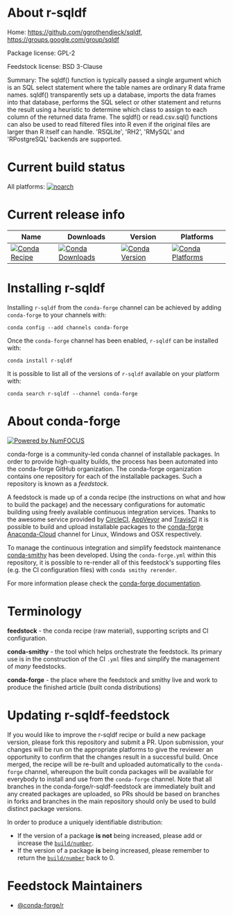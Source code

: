 <!--
# -*- mode: jinja -*-
-->

About r-sqldf
=============

Home: https://github.com/ggrothendieck/sqldf, https://groups.google.com/group/sqldf

Package license: GPL-2

Feedstock license: BSD 3-Clause

Summary: The sqldf() function is typically passed a single argument which  is an SQL select statement where the table names are ordinary R data  frame names.  sqldf() transparently sets up a database, imports the  data frames into that database, performs the SQL select or other statement and returns the result using a heuristic to determine which  class to assign to each column of the returned data frame.  The sqldf()  or read.csv.sql() functions can also be used to read filtered files  into R even if the original files are larger than R itself can handle. 'RSQLite', 'RH2', 'RMySQL' and 'RPostgreSQL' backends are supported.



Current build status
====================

All platforms:
[![noarch](https://img.shields.io/circleci/project/github/conda-forge/r-sqldf-feedstock/master.svg?label=noarch)](https://circleci.com/gh/conda-forge/r-sqldf-feedstock)

Current release info
====================

| Name | Downloads | Version | Platforms |
| --- | --- | --- | --- |
| [![Conda Recipe](https://img.shields.io/badge/recipe-r--sqldf-green.svg)](https://anaconda.org/conda-forge/r-sqldf) | [![Conda Downloads](https://img.shields.io/conda/dn/conda-forge/r-sqldf.svg)](https://anaconda.org/conda-forge/r-sqldf) | [![Conda Version](https://img.shields.io/conda/vn/conda-forge/r-sqldf.svg)](https://anaconda.org/conda-forge/r-sqldf) | [![Conda Platforms](https://img.shields.io/conda/pn/conda-forge/r-sqldf.svg)](https://anaconda.org/conda-forge/r-sqldf) |

Installing r-sqldf
==================

Installing `r-sqldf` from the `conda-forge` channel can be achieved by adding `conda-forge` to your channels with:

```
conda config --add channels conda-forge
```

Once the `conda-forge` channel has been enabled, `r-sqldf` can be installed with:

```
conda install r-sqldf
```

It is possible to list all of the versions of `r-sqldf` available on your platform with:

```
conda search r-sqldf --channel conda-forge
```


About conda-forge
=================

[![Powered by NumFOCUS](https://img.shields.io/badge/powered%20by-NumFOCUS-orange.svg?style=flat&colorA=E1523D&colorB=007D8A)](http://numfocus.org)

conda-forge is a community-led conda channel of installable packages.
In order to provide high-quality builds, the process has been automated into the
conda-forge GitHub organization. The conda-forge organization contains one repository
for each of the installable packages. Such a repository is known as a *feedstock*.

A feedstock is made up of a conda recipe (the instructions on what and how to build
the package) and the necessary configurations for automatic building using freely
available continuous integration services. Thanks to the awesome service provided by
[CircleCI](https://circleci.com/), [AppVeyor](https://www.appveyor.com/)
and [TravisCI](https://travis-ci.org/) it is possible to build and upload installable
packages to the [conda-forge](https://anaconda.org/conda-forge)
[Anaconda-Cloud](https://anaconda.org/) channel for Linux, Windows and OSX respectively.

To manage the continuous integration and simplify feedstock maintenance
[conda-smithy](https://github.com/conda-forge/conda-smithy) has been developed.
Using the ``conda-forge.yml`` within this repository, it is possible to re-render all of
this feedstock's supporting files (e.g. the CI configuration files) with ``conda smithy rerender``.

For more information please check the [conda-forge documentation](https://conda-forge.org/docs/).

Terminology
===========

**feedstock** - the conda recipe (raw material), supporting scripts and CI configuration.

**conda-smithy** - the tool which helps orchestrate the feedstock.
                   Its primary use is in the construction of the CI ``.yml`` files
                   and simplify the management of *many* feedstocks.

**conda-forge** - the place where the feedstock and smithy live and work to
                  produce the finished article (built conda distributions)


Updating r-sqldf-feedstock
==========================

If you would like to improve the r-sqldf recipe or build a new
package version, please fork this repository and submit a PR. Upon submission,
your changes will be run on the appropriate platforms to give the reviewer an
opportunity to confirm that the changes result in a successful build. Once
merged, the recipe will be re-built and uploaded automatically to the
`conda-forge` channel, whereupon the built conda packages will be available for
everybody to install and use from the `conda-forge` channel.
Note that all branches in the conda-forge/r-sqldf-feedstock are
immediately built and any created packages are uploaded, so PRs should be based
on branches in forks and branches in the main repository should only be used to
build distinct package versions.

In order to produce a uniquely identifiable distribution:
 * If the version of a package **is not** being increased, please add or increase
   the [``build/number``](https://conda.io/docs/user-guide/tasks/build-packages/define-metadata.html#build-number-and-string).
 * If the version of a package **is** being increased, please remember to return
   the [``build/number``](https://conda.io/docs/user-guide/tasks/build-packages/define-metadata.html#build-number-and-string)
   back to 0.

Feedstock Maintainers
=====================

* [@conda-forge/r](https://github.com/conda-forge/r/)

